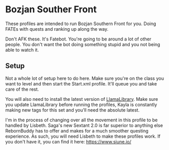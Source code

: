 # Bozjan Souther Front

These profiles are intended to run Bozjan Southern Front for you. Doing FATEs with quests and ranking up along the way.

Don't AFK these. It's Fatebot. You're going to be around a lot of other people. You don't want the bot doing something stupid and you not being able to watch it.

## Setup

Not a whole lot of setup here to do here. Make sure you're on the class you want to level and then start the Start.xml profile. It'll queue you and take care of the rest.

You will also need to install the latest version of [LlamaLibrary](https://github.com/nt153133/__LlamaLibrary). Make sure you update LlamaLibrary before running the profiles, Kayla is constantly making new tags for this set and you'll need the absolute latest.

I'm in the process of changing over all the movement in this profile to be handled by Lisbeth. Saga's new Sextant 2.0 is far superior to anything else RebornBuddy has to offer and makes for a much smoother questing experience. As such, you will need Lisbeth to make these profiles work. If you don't have it, you can find it here: https://www.siune.io/
